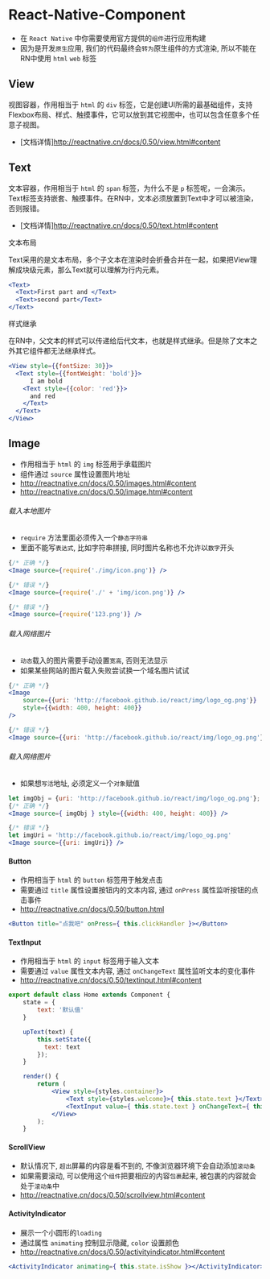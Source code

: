 # React-Native-Component

- 在 `React Native` 中你需要使用官方提供的`组件`进行应用构建
- 因为是开发`原生`应用, 我们的代码最终会`转为`原生组件的方式渲染, 所以不能在RN中使用 `html` `web` 标签

View
---

视图容器，作用相当于 `html` 的 `div` 标签，它是创建UI所需的最基础组件，支持Flexbox布局、样式、触摸事件，它可以放到其它视图中，也可以包含任意多个任意子视图。<br />
- [文档详情]<http://reactnative.cn/docs/0.50/view.html#content>

Text
---

文本容器，作用相当于 `html` 的 `span` 标签，为什么不是 `p` 标签呢，一会演示。Text标签支持嵌套、触摸事件。在RN中，文本必须放置到Text中才可以被渲染，否则报错。<br />
- [文档详情]<http://reactnative.cn/docs/0.50/text.html#content>

文本布局

Text采用的是文本布局，多个子文本在渲染时会折叠合并在一起，如果把View理解成块级元素，那么Text就可以理解为行内元素。<br />

```jsx
<Text>
  <Text>First part and </Text>
  <Text>second part</Text>
</Text>
```

样式继承

在RN中，父文本的样式可以传递给后代文本，也就是样式继承。但是除了文本之外其它组件都无法继承样式。<br />

```jsx
<View style={{fontSize: 30}}>
  <Text style={{fontWeight: 'bold'}}>
      I am bold
    <Text style={{color: 'red'}}>
      and red
    </Text>
  </Text>
</View>
```

Image
---

- 作用相当于 `html` 的 `img` 标签用于承载图片
- 组件通过 `source` 属性设置图片地址
- <http://reactnative.cn/docs/0.50/images.html#content>
- <http://reactnative.cn/docs/0.50/image.html#content>

###### 载入本地图片
- `require` 方法里面必须传入一个`静态字符串`
- 里面不能写`表达式`, 比如字符串拼接, 同时图片名称也不允许以`数字`开头

```jsx
{/* 正确 */}
<Image source={require('./img/icon.png')} />

{/* 错误 */}
<Image source={require('./' + 'img/icon.png')} />

{/* 错误 */}
<Image source={require('123.png')} />
```

###### 载入网络图片
- `动态`载入的图片需要手动设置`宽高`, 否则无法显示
- 如果某些网站的图片载入失败尝试换一个域名图片试试

```jsx
{/* 正确 */}
<Image
	source={{uri: 'http://facebook.github.io/react/img/logo_og.png'}}
	style={{width: 400, height: 400}}
/>

{/* 错误 */}
<Image source={{uri: 'http://facebook.github.io/react/img/logo_og.png'}} />
```

###### 载入网络图片
- 如果想`写活`地址, 必须定义一个`对象`赋值

```jsx
let imgObj = {uri: 'http://facebook.github.io/react/img/logo_og.png'};
{/* 正确 */}
<Image source={ imgObj } style={{width: 400, height: 400}} />

{/* 错误 */}
let imgUri = 'http://facebook.github.io/react/img/logo_og.png'
<Image source={{uri: imgUri}} />
```

#### Button
- 作用相当于 `html` 的 `button` 标签用于触发点击
- 需要通过 `title` 属性设置按钮内的文本内容, 通过 `onPress` 属性监听按钮的点击事件
- <http://reactnative.cn/docs/0.50/button.html>

```jsx
<Button title="点我吧" onPress={ this.clickHandler }></Button>
```

#### TextInput
- 作用相当于 `html` 的 `input` 标签用于输入文本
- 需要通过 `value` 属性文本内容, 通过 `onChangeText` 属性监听文本的变化事件
- <http://reactnative.cn/docs/0.50/textinput.html#content>

```jsx
export default class Home extends Component {
	state = {
    	text: '默认值'
    }

    upText(text) {
	    this.setState({
	      text: text
	    });
    }

    render() {
    	return (
      		<View style={styles.container}>
      			<Text style={styles.welcome}>{ this.state.text }</Text>
    			<TextInput value={ this.state.text } onChangeText={ this.upText } />
	    	</View>
	    );
    }
```

#### ScrollView
- 默认情况下, `超出`屏幕的内容是看不到的, 不像浏览器环境下会自动添加`滚动条`
- 如果需要滚动, 可以使用这个`组件`把要相应的内容`包裹`起来, 被包裹的内容就会处于`滚动条`中
- <http://reactnative.cn/docs/0.50/scrollview.html#content>

#### ActivityIndicator
- 展示一个小圆形的`loading`
- 通过属性 `animating` 控制显示隐藏, `color` 设置颜色
- <http://reactnative.cn/docs/0.50/activityindicator.html#content>

```jsx
<ActivityIndicator animating={ this.state.isShow }></ActivityIndicator>
```